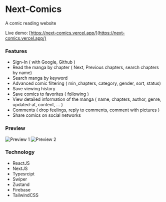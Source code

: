 # Next-Comics

A comic reading website

Live demo: [https://next-comics.vercel.app/](https://next-comics.vercel.app/)

### Features

- Sign-In ( with Google, Github )
- Read the manga by chapter ( Next, Previous chapters, search chapters by name)
- Search manga by keyword
- Advanced comic filtering ( min_chapters, category, gender, sort, status)
- Save viewing history
- Save comics to favorites ( following )
- View detailed information of the manga ( name, chapters, author, genre, updated-at, content, ... )
- Comments ( drop feelings, reply to comments, comment with pictures )
- Share comics on social networks

### Preview

![Preview 1](https://scontent-hkg4-1.xx.fbcdn.net/v/t1.15752-9/290717828_1072115733435959_6212475330637442786_n.png?_nc_cat=105&ccb=1-7&_nc_sid=ae9488&_nc_ohc=pECgeCJ4hPEAX_X24zO&_nc_ht=scontent-hkg4-1.xx&oh=03_AVJtqEHBzoZv2ZVUFHbrXrbQJLFnJ4rS3_ZNHOVWd-6q-g&oe=62EE84BB)
![Preview 2](https://scontent.fsgn13-4.fna.fbcdn.net/v/t1.15752-9/292155175_744588473629747_7479166772990652096_n.png?_nc_cat=107&ccb=1-7&_nc_sid=ae9488&_nc_ohc=M3wTGkW36YQAX8sD2IK&_nc_ht=scontent.fsgn13-4.fna&oh=03_AVLLWwdANLNT_RyWxITfoM4nWGg3QEVyIwPpHssTZ576Og&oe=62EDA8CF)

### Technology

- ReactJS
- NextJS
- Typesrcipt
- Swiper
- Zustand
- Firebase
- TailwindCSS
